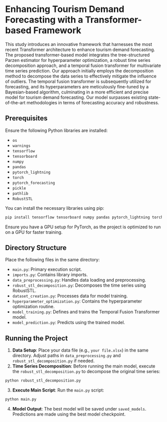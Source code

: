 
# Enhancing Tourism Demand Forecasting with a Transformer-based Framework

This study introduces an innovative framework that harnesses the most recent Transformer architecture to enhance tourism demand forecasting. The proposed transformer-based model integrates the tree-structured Parzen estimator for hyperparameter optimization, a robust time series decomposition approach, and a temporal fusion transformer for multivariate time series prediction. Our approach initially employs the decomposition method to decompose the data series to effectively mitigate the influence of outliers. The temporal fusion transformer is subsequently utilized for forecasting, and its hyperparameters are meticulously fine-tuned by a Bayesian-based algorithm, culminating in a more efficient and precise model for tourism demand forecasting. Our model surpasses existing state-of-the-art methodologies in terms of forecasting accuracy and robustness.

## Prerequisites

Ensure the following Python libraries are installed:

- `os`
- `warnings`
- `tensorflow`
- `tensorboard`
- `numpy`
- `pandas`
- `pytorch_lightning`
- `torch`
- `pytorch_forecasting`
- `pickle`
- `pathlib`
- `RobustSTL`

You can install the necessary libraries using pip:

```bash
pip install tensorflow tensorboard numpy pandas pytorch_lightning torch pytorch_forecasting RobustSTL
```

Ensure you have a GPU setup for PyTorch, as the project is optimized to run on a GPU for faster training.

## Directory Structure

Place the following files in the same directory:

- `main.py`: Primary execution script.
- `imports.py`: Contains library imports.
- `data_preprocessing.py`: Handles data loading and preprocessing.
- `robust_stl_decomposition.py`: Decomposes the time series using RobustSTL.
- `dataset_creation.py`: Processes data for model training.
- `hyperparameter_optimization.py`: Contains the hyperparameter optimization routine.
- `model_training.py`: Defines and trains the Temporal Fusion Transformer model.
- `model_prediction.py`: Predicts using the trained model.

## Running the Project

1. **Data Setup**: Place your data file (e.g., `your file.xlsx`) in the same directory. Adjust paths in `data_preprocessing.py` and `robust_stl_decomposition.py` if needed.
2. **Time Series Decomposition**: Before running the main model, execute the `robust_stl_decomposition.py` to decompose the original time series:

```bash
python robust_stl_decomposition.py
```

3. **Execute Main Script**: Run the `main.py` script:

```bash
python main.py
```

4. **Model Output**: The best model will be saved under `saved_models`. Predictions are made using the best model checkpoint.

